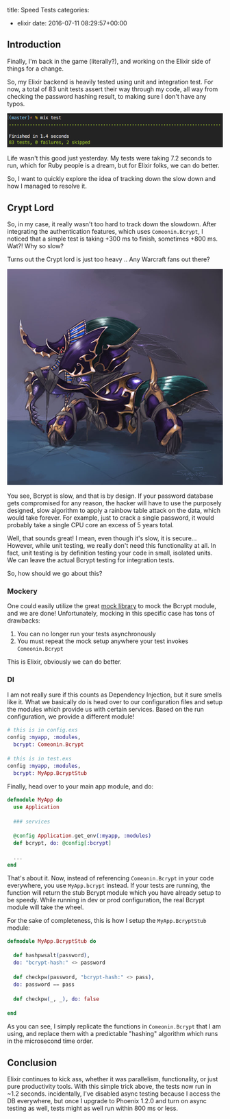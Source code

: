 title: Speed Tests
categories:
- elixir
date: 2016-07-11 08:29:57+00:00

## Introduction

Finally, I'm back in the game (literally?), and working on the Elixir side of things for a change.

So, my Elixir backend is heavily tested using unit and integration test. For now, a total of 83 unit tests assert their way through my code, all way from checking the password hashing result, to making sure I don't have any typos.

![elixir tests](/images/elixir-tests.png)

Life wasn't this good just yesterday. My tests were taking 7.2 seconds to run, which for Ruby people is a dream, but for Elixir folks, we can do better.

So, I want to quickly explore the idea of tracking down the slow down and how I managed to resolve it.

## Crypt Lord

So, in my case, it really wasn't too hard to track down the slowdown. After integrating the authentication features, which uses `Comeonin.Bcrypt`, I noticed that a simple test is taking +300 ms to finish, sometimes +800 ms. Wat?! Why so slow?

Turns out the Crypt lord is just too heavy .. Any Warcraft fans out there?

![crypt lord](/images/Cryptlord.jpg)

You see, Bcrypt is slow, and that is by design. If your password database gets compromised for any reason, the hacker will have to use the purposely designed, slow algorithm to apply a rainbow table attack on the data, which would take forever. For example, just to crack a single password, it would probably take a single CPU core an excess of 5 years total.

Well, that sounds great! I mean, even though it's slow, it is secure... However, while unit testing, we really don't need this functionality at all. In fact, unit testing is by definition testing your code in small, isolated units. We can leave the actual Bcrypt testing for integration tests.

So, how should we go about this?

### Mockery

One could easily utilize the great [mock library][mock-github] to mock the Bcrypt module, and we are done! Unfortunately, mocking in this specific case has tons of drawbacks:

1. You can no longer run your tests asynchronously
2. You must repeat the mock setup anywhere your test invokes `Comeonin.Bcrypt`

This is Elixir, obviously we can do better.

### DI

I am not really sure if this counts as Dependency Injection, but it sure smells like it. What we basically do is head over to our configuration files and setup the modules which provide us with certain services. Based on the run configuration, we provide a different module!

```elixir
# this is in config.exs
config :myapp, :modules,
  bcrypt: Comeonin.Bcrypt

# this is in test.exs
config :myapp, :modules,
  bcrypt: MyApp.BcryptStub
```

Finally, head over to your main app module, and do:

```elixir
defmodule MyApp do
  use Application

  ### services

  @config Application.get_env(:myapp, :modules)
  def bcrypt, do: @config[:bcrypt]

  ...
end
```

That's about it. Now, instead of referencing `Comeonin.Bcrypt` in your code everywhere, you use `MyApp.bcrypt` instead. If your tests are running, the function will return the stub Bcrypt module which you have already setup to be speedy. While running in dev or prod configuration, the real Bcrypt module will take the wheel.

For the sake of completeness, this is how I setup the `MyApp.BcryptStub` module:

```elixir
defmodule MyApp.BcryptStub do

  def hashpwsalt(password),
  do: "bcrypt-hash:" <> password

  def checkpw(password, "bcrypt-hash:" <> pass),
  do: password == pass

  def checkpw(_, _), do: false

end
```

As you can see, I simply replicate the functions in `Comeonin.Bcrypt` that I am using, and replace them with a predictable "hashing" algorithm which runs in the microsecond time order.

## Conclusion

Elixir continues to kick ass, whether it was parallelism, functionality, or just pure productivity tools. With this simple trick above, the tests now run in ~1.2 seconds. incidentally, I've disabled async testing because I access the DB everywhere, but once I upgrade to Phoenix 1.2.0 and turn on async testing as well, tests might as well run within 800 ms or less.

[mock-github]: https://github.com/jjh42/mock
